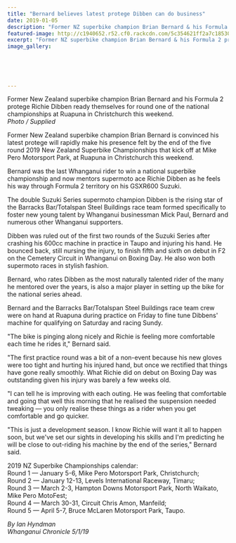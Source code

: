 ```yaml
---
title: "Bernard believes latest protege Dibben can do business"
date: 2019-01-05
description: "Former NZ superbike champion Brian Bernard & his Formula 2 protege Richie Dibben ready themselves for round one..."
featured-image: http://c1940652.r52.cf0.rackcdn.com/5c354621ff2a7c18530003eb/Richie-Dibben-5-jan-2019.jpg
excerpt: "Former NZ superbike champion Brian Bernard & his Formula 2 protege Richie Dibben ready themselves for round one of the national champs at Ruapuna in Christchurch this weekend."
image_gallery:
    
    
    
    
    
---
```


<p><span>Former New Zealand superbike champion Brian Bernard and his Formula 2 protege Richie Dibben ready themselves for round one of the national championships at Ruapuna in Christchurch this weekend.</span><br /><em>Photo / Supplied</em></p>
<p class="element element-paragraph">Former New Zealand superbike champion Brian Bernard is convinced his latest protege will rapidly make his presence felt by the end of the five round 2019 New Zealand Superbike Championships that kick off at Mike Pero Motorsport Park, at Ruapuna in Christchurch this weekend.</p>
<p class="element element-paragraph">Bernard was the last Whanganui rider to win a national superbike championship and now mentors supermoto ace Richie Dibben as he feels his way through Formula 2 territory on his GSXR600 Suzuki.</p>
<p class="element element-paragraph">The double Suzuki Series supermoto champion Dibben is the rising star of the Barracks Bar/Totalspan Steel Buildings race team formed specifically to foster new young talent by Whanganui businessman Mick Paul, Bernard and numerous other Whanganui supporters.</p>
<p class="element element-paragraph">Dibben was ruled out of the first two rounds of the Suzuki Series after crashing his 600cc machine in practice in Taupo and injuring his hand. He bounced back, still nursing the injury, to finish fifth and sixth on debut in F2 on the Cemetery Circuit in Whanganui on Boxing Day. He also won both supermoto races in stylish fashion.</p>
<p class="element element-paragraph">Bernard, who rates Dibben as the most naturally talented rider of the many he mentored over the years, is also a major player in setting up the bike for the national series ahead.</p>
<p class="element element-paragraph">Bernard and the Barracks Bar/Totalspan Steel Buildings race team crew were on hand at Ruapuna during practice on Friday to fine tune Dibbens' machine for qualifying on Saturday and racing Sundy.</p>
<p class="element element-paragraph">"The bike is pinging along nicely and Richie is feeling more comfortable each time he rides it," Bernard said.</p>
<p class="element element-paragraph">"The first practice round was a bit of a non-event because his new gloves were too tight and hurting his injured hand, but once we rectified that things have gone really smoothly. What Richie did on debut on Boxing Day was outstanding given his injury was barely a few weeks old.</p>
<p class="element element-paragraph">"I can tell he is improving with each outing. He was feeling that comfortable and going that well this morning that he realised the suspension needed tweaking &mdash; you only realise these things as a rider when you get comfortable and go quicker.</p>
<p class="element element-paragraph">"This is just a development season. I know Richie will want it all to happen soon, but we've set our sights in developing his skills and I'm predicting he will be close to out-riding his machine by the end of the series," Bernard said.</p>
<p class="element element-paragraph">2019 NZ Superbike Championships calendar:<br />Round 1 &mdash; January 5-6, Mike Pero Motorsport Park, Christchurch;<br />Round 2 &mdash; January 12-13, Levels International Raceway, Timaru;<br />Round 3 &mdash; March 2-3, Hampton Downs Motorsport Park, North Waikato, Mike Pero MotoFest;<br />Round 4 &mdash; March 30-31, Circuit Chris Amon, Manfeild;<br />Round 5 &mdash; April 5-7, Bruce McLaren Motorsport Park, Taupo.</p>
<p><em>By Ian Hyndman<br />Whanganui Chronicle 5/1/19</em></p>

